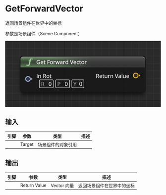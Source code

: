 # GetForwardVector

返回场景组件在世界中的坐标

参数是场景组件（Scene Component）

![get-forward-vector](./images/get-forward-vector.png)

## 输入
| 引脚 | 参数 | 类型 | 描述 |
| -- | -- | -- | -- |
| <IconPin color="#00a8f4"/> | Target | 场景组件的对象引用 |  |

## 输出
| 引脚 | 参数 | 类型 | 描述 |
| -- | -- | -- | -- |
| <IconPin color="#fac426"/> | Return Value | Vector 向量 | 返回场景组件在世界中的坐标 |